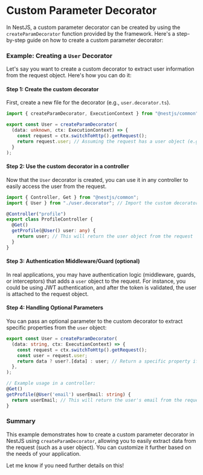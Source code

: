 # Custom Parameter Decorator

In NestJS, a custom parameter decorator can be created by using the `createParamDecorator` function provided by the framework. Here's a step-by-step guide on how to create a custom parameter decorator:

### Example: Creating a `User` Decorator

Let's say you want to create a custom decorator to extract user information from the request object. Here's how you can do it:

#### Step 1: Create the custom decorator

First, create a new file for the decorator (e.g., `user.decorator.ts`).

```typescript
import { createParamDecorator, ExecutionContext } from "@nestjs/common";

export const User = createParamDecorator(
  (data: unknown, ctx: ExecutionContext) => {
    const request = ctx.switchToHttp().getRequest();
    return request.user; // Assuming the request has a user object (e.g., from authentication middleware)
  }
);
```

#### Step 2: Use the custom decorator in a controller

Now that the `User` decorator is created, you can use it in any controller to easily access the user from the request.

```typescript
import { Controller, Get } from "@nestjs/common";
import { User } from "./user.decorator"; // Import the custom decorator

@Controller("profile")
export class ProfileController {
  @Get()
  getProfile(@User() user: any) {
    return user; // This will return the user object from the request
  }
}
```

#### Step 3: Authentication Middleware/Guard (optional)

In real applications, you may have authentication logic (middleware, guards, or interceptors) that adds a `user` object to the request. For instance, you could be using JWT authentication, and after the token is validated, the user is attached to the request object.

#### Step 4: Handling Optional Parameters

You can pass an optional parameter to the custom decorator to extract specific properties from the `user` object:

```typescript
export const User = createParamDecorator(
  (data: string, ctx: ExecutionContext) => {
    const request = ctx.switchToHttp().getRequest();
    const user = request.user;
    return data ? user?.[data] : user; // Return a specific property if requested
  },
);

// Example usage in a controller:
@Get()
getProfile(@User('email') userEmail: string) {
  return userEmail; // This will return the user's email from the request object
}
```

### Summary

This example demonstrates how to create a custom parameter decorator in NestJS using `createParamDecorator`, allowing you to easily extract data from the request (such as a user object). You can customize it further based on the needs of your application.

Let me know if you need further details on this!
